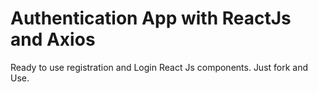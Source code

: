 # Authentication App with ReactJs and Axios

Ready to use registration and Login React Js components.
Just fork and Use.

